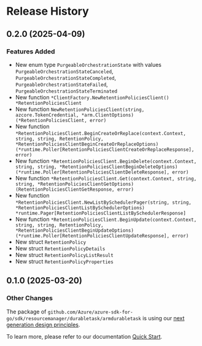# Release History

## 0.2.0 (2025-04-09)
### Features Added

- New enum type `PurgeableOrchestrationState` with values `PurgeableOrchestrationStateCanceled`, `PurgeableOrchestrationStateCompleted`, `PurgeableOrchestrationStateFailed`, `PurgeableOrchestrationStateTerminated`
- New function `*ClientFactory.NewRetentionPoliciesClient() *RetentionPoliciesClient`
- New function `NewRetentionPoliciesClient(string, azcore.TokenCredential, *arm.ClientOptions) (*RetentionPoliciesClient, error)`
- New function `*RetentionPoliciesClient.BeginCreateOrReplace(context.Context, string, string, RetentionPolicy, *RetentionPoliciesClientBeginCreateOrReplaceOptions) (*runtime.Poller[RetentionPoliciesClientCreateOrReplaceResponse], error)`
- New function `*RetentionPoliciesClient.BeginDelete(context.Context, string, string, *RetentionPoliciesClientBeginDeleteOptions) (*runtime.Poller[RetentionPoliciesClientDeleteResponse], error)`
- New function `*RetentionPoliciesClient.Get(context.Context, string, string, *RetentionPoliciesClientGetOptions) (RetentionPoliciesClientGetResponse, error)`
- New function `*RetentionPoliciesClient.NewListBySchedulerPager(string, string, *RetentionPoliciesClientListBySchedulerOptions) *runtime.Pager[RetentionPoliciesClientListBySchedulerResponse]`
- New function `*RetentionPoliciesClient.BeginUpdate(context.Context, string, string, RetentionPolicy, *RetentionPoliciesClientBeginUpdateOptions) (*runtime.Poller[RetentionPoliciesClientUpdateResponse], error)`
- New struct `RetentionPolicy`
- New struct `RetentionPolicyDetails`
- New struct `RetentionPolicyListResult`
- New struct `RetentionPolicyProperties`


## 0.1.0 (2025-03-20)
### Other Changes

The package of `github.com/Azure/azure-sdk-for-go/sdk/resourcemanager/durabletask/armdurabletask` is using our [next generation design principles](https://azure.github.io/azure-sdk/general_introduction.html).

To learn more, please refer to our documentation [Quick Start](https://aka.ms/azsdk/go/mgmt).